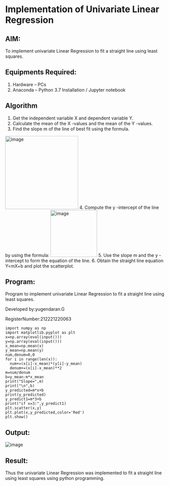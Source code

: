 # Implementation of Univariate Linear Regression
## AIM:
To implement univariate Linear Regression to fit a straight line using least squares.

## Equipments Required:
1. Hardware – PCs
2. Anaconda – Python 3.7 Installation / Jupyter notebook

## Algorithm
1. Get the independent variable X and dependent variable Y.
2. Calculate the mean of the X -values and the mean of the Y -values.
3. Find the slope m of the line of best fit using the formula. 
<img width="231" alt="image" src="https://user-images.githubusercontent.com/93026020/192078527-b3b5ee3e-992f-46c4-865b-3b7ce4ac54ad.png">
4. Compute the y -intercept of the line by using the formula:
<img width="148" alt="image" src="https://user-images.githubusercontent.com/93026020/192078545-79d70b90-7e9d-4b85-9f8b-9d7548a4c5a4.png">
5. Use the slope m and the y -intercept to form the equation of the line.
6. Obtain the straight line equation Y=mX+b and plot the scatterplot.

## Program:

Program to implement univariate Linear Regression to fit a straight line using least squares.

Developed by:yugendaran.G

RegisterNumber:212221220063
``` 
import numpy as np
import matplotlib.pyplot as plt
x=np.array(eval(input()))
y=np.array(eval(input()))
x_mean=np.mean(x)
y_mean=np.mean(y)
num,denum=0,0
for i in range(len(x)):
  num+=(x[i]-x_mean)*(y[i]-y_mean)
  denum+=(x[i]-x_mean)**2
m=num/denum
b=y_mean-m*x_mean
print("Slope=",m)
print("\n",b)
y_predicted=m*x+b
print(y_predicted)
y_predict1=m*3+b
print("if x=3:",y_predict1)
plt.scatter(x,y)
plt.plot(x,y_predicted,color='Red')
plt.show()
```

## Output:
![image](https://user-images.githubusercontent.com/128135616/227701571-3bc1d258-b4f2-482f-b35a-89aaeab1e617.png)



## Result:
Thus the univariate Linear Regression was implemented to fit a straight line using least squares using python programming.

